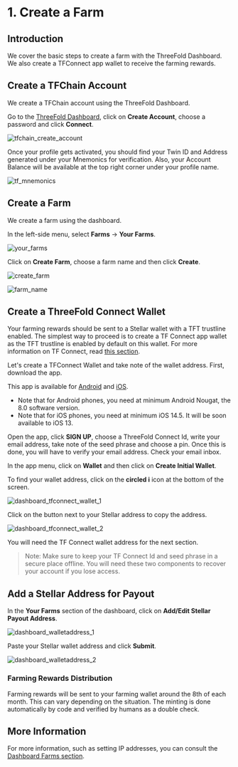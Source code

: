 <h1> 1. Create a Farm </h1>

## Introduction

We cover the basic steps to create a farm with the ThreeFold Dashboard. We also create a TFConnect app wallet to receive the farming rewards. 

## Create a TFChain Account

We create a TFChain account using the ThreeFold Dashboard.

Go to the [ThreeFold Dashboard](https://dashboard.grid.tf/), click on **Create Account**, choose a password and click **Connect**.

![tfchain_create_account](./img/dashboard_tfchain_create_account.png)

Once your profile gets activated, you should find your Twin ID and Address generated under your Mnemonics for verification. Also, your Account Balance will be available at the top right corner under your profile name.

![tf_mnemonics](./img/dashboard_tf_mnemonics.png)

## Create a Farm

We create a farm using the dashboard.

In the left-side menu, select **Farms** -> **Your Farms**.

![your_farms](./img/dashboard_your_farms.png)

Click on **Create Farm**, choose a farm name and then click **Create**.

![create_farm](./img/dashboard_create_farm.png)

![farm_name](./img/dashboard_farm_name.png)

## Create a ThreeFold Connect Wallet

Your farming rewards should be sent to a Stellar wallet with a TFT trustline enabled. The simplest way to proceed is to create a TF Connect app wallet as the TFT trustline is enabled by default on this wallet. For more information on TF Connect, read [this section](../../threefold_token/storing_tft/tf_connect_app.md).

Let's create a TFConnect Wallet and take note of the wallet address. First, download the app.

This app is available for [Android](https://play.google.com/store/apps/details?id=org.jimber.threebotlogin&hl=en&gl=US) and [iOS](https://apps.apple.com/us/app/threefold-connect/id1459845885).

- Note that for Android phones, you need at minimum Android Nougat, the 8.0 software version.
- Note that for iOS phones, you need at minimum iOS 14.5. It will be soon available to iOS 13.

Open the app, click **SIGN UP**, choose a ThreeFold Connect Id, write your email address, take note of the seed phrase and choose a pin. Once this is done, you will have to verify your email address. Check your email inbox.

In the app menu, click on **Wallet** and then click on **Create Initial Wallet**.

To find your wallet address, click on the **circled i** icon at the bottom of the screen.

![dashboard_tfconnect_wallet_1](./img/dashboard_tfconnect_wallet_1.png)

Click on the button next to your Stellar address to copy the address.

![dashboard_tfconnect_wallet_2](./img/dashboard_tfconnect_wallet_2.png)

You will need the TF Connect wallet address for the next section.

> Note: Make sure to keep your TF Connect Id and seed phrase in a secure place offline. You will need these two components to recover your account if you lose access.

## Add a Stellar Address for Payout

In the **Your Farms** section of the dashboard, click on **Add/Edit Stellar Payout Address**.

![dashboard_walletaddress_1](./img/dashboard_walletaddress_1.png)

Paste your Stellar wallet address and click **Submit**.

![dashboard_walletaddress_2](./img/dashboard_walletaddress_2.png)

### Farming Rewards Distribution

Farming rewards will be sent to your farming wallet around the 8th of each month. This can vary depending on the situation. The minting is done automatically by code and verified by humans as a double check.

## More Information

For more information, such as setting IP addresses, you can consult the [Dashboard Farms section](../../dashboard/farms/farms.md).